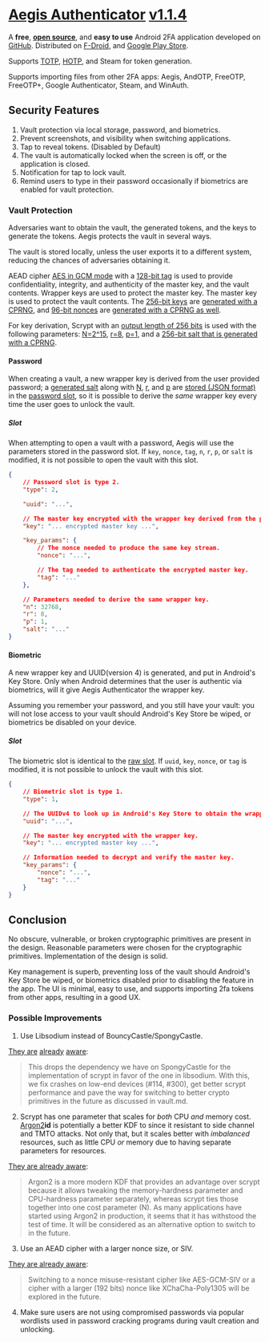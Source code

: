 # [Aegis Authenticator](https://getaegis.app/) [v1.1.4](https://github.com/beemdevelopment/Aegis/releases/tag/v1.1.4)

A **free**, [**open source**](https://github.com/beemdevelopment/Aegis/blob/v1.1.4/LICENSE), and **easy to use** Android 2FA application developed on [GitHub](https://github.com/beemdevelopment/Aegis/tree/v1.1.4). Distributed on [F-Droid](https://f-droid.org/packages/com.beemdevelopment.aegis/), and [Google Play Store](https://play.google.com/store/apps/details?id=com.beemdevelopment.aegis).

Supports [TOTP](https://tools.ietf.org/html/rfc6238), [HOTP](https://tools.ietf.org/html/rfc4226), and Steam for token generation.

Supports importing files from other 2FA apps: Aegis, AndOTP, FreeOTP, FreeOTP+, Google Authenticator, Steam, and WinAuth.

## Security Features

1. Vault protection via local storage, password, and biometrics.
2. Prevent screenshots, and visibility when switching applications.
3. Tap to reveal tokens. (Disabled by Default)
4. The vault is automatically locked when the screen is off, or the application is closed.
5. Notification for tap to lock vault.
6. Remind users to type in their password occasionally if biometrics are enabled for vault protection.

### Vault Protection

Adversaries want to obtain the vault, the generated tokens, and the keys to generate the tokens. Aegis protects the vault in several ways.

The vault is stored locally, unless the user exports it to a different system, reducing the chances of adversaries obtaining it.

AEAD cipher [AES in GCM mode](https://github.com/beemdevelopment/Aegis/blob/v1.1.4/app/src/main/java/com/beemdevelopment/aegis/crypto/CryptoUtils.java#L30) with a [128-bit tag](https://github.com/beemdevelopment/Aegis/blob/v1.1.4/app/src/main/java/com/beemdevelopment/aegis/crypto/CryptoUtils.java#L32) is used to provide confidentiality, integrity, and authenticity of the master key, and the vault contents. Wrapper keys are used to protect the master key. The master key is used to protect the vault contents. The [256-bit keys](https://github.com/beemdevelopment/Aegis/blob/v1.1.4/app/src/main/java/com/beemdevelopment/aegis/crypto/CryptoUtils.java#L31) are [generated with a CPRNG](https://github.com/beemdevelopment/Aegis/blob/v1.1.4/app/src/main/java/com/beemdevelopment/aegis/crypto/CryptoUtils.java#L112), and [96-bit nonces](https://github.com/beemdevelopment/Aegis/blob/v1.1.4/app/src/main/java/com/beemdevelopment/aegis/crypto/CryptoUtils.java#L33) are [generated with a CPRNG as well](https://github.com/beemdevelopment/Aegis/blob/v1.1.4/app/src/main/java/com/beemdevelopment/aegis/crypto/CryptoUtils.java#L67).

For key derivation, Scrypt with an [output length of 256 bits](https://github.com/beemdevelopment/Aegis/blob/v1.1.4/app/src/main/java/com/beemdevelopment/aegis/crypto/CryptoUtils.java#L31) is used with the following parameters: [N=2^15](https://github.com/beemdevelopment/Aegis/blob/v1.1.4/app/src/main/java/com/beemdevelopment/aegis/crypto/CryptoUtils.java#L35), [r=8](https://github.com/beemdevelopment/Aegis/blob/v1.1.4/app/src/main/java/com/beemdevelopment/aegis/crypto/CryptoUtils.java#L36), [p=1](https://github.com/beemdevelopment/Aegis/blob/v1.1.4/app/src/main/java/com/beemdevelopment/aegis/crypto/CryptoUtils.java#L37), and a [256-bit salt that is generated with a CPRNG](https://github.com/beemdevelopment/Aegis/blob/v1.1.4/app/src/main/java/com/beemdevelopment/aegis/crypto/CryptoUtils.java#L122).


#### Password

When creating a vault, a new wrapper key is derived from the user provided password; a [generated salt](https://github.com/beemdevelopment/Aegis/blob/v1.1.4/app/src/main/java/com/beemdevelopment/aegis/vault/slots/PasswordSlot.java#L38) along with [N](https://github.com/beemdevelopment/Aegis/blob/v1.1.4/app/src/main/java/com/beemdevelopment/aegis/vault/slots/PasswordSlot.java#L35), [r](https://github.com/beemdevelopment/Aegis/blob/v1.1.4/app/src/main/java/com/beemdevelopment/aegis/vault/slots/PasswordSlot.java#L36), and [p](https://github.com/beemdevelopment/Aegis/blob/v1.1.4/app/src/main/java/com/beemdevelopment/aegis/vault/slots/PasswordSlot.java#L37) are [stored (JSON format)](https://github.com/beemdevelopment/Aegis/blob/v1.1.4/app/src/main/java/com/beemdevelopment/aegis/vault/slots/PasswordSlot.java#L32) in the [password slot](https://github.com/beemdevelopment/Aegis/blob/v1.1.4/app/src/main/java/com/beemdevelopment/aegis/vault/slots/PasswordSlot.java), so it is possible to derive the _same_ wrapper key every time the user goes to unlock the vault.

##### Slot

When attempting to open a vault with a password, Aegis will use the parameters stored in the password slot. If `key`, `nonce`, `tag`, `n`, `r`, `p`, or `salt` is modified, it is not possible to open the vault with this slot.

```json
{
	// Password slot is type 2.
	"type": 2,

	"uuid": "...",

	// The master key encrypted with the wrapper key derived from the password.
	"key": "... encrypted master key ...",

	"key_params": {
		// The nonce needed to produce the same key stream.
		"nonce": "...",

		// The tag needed to authenticate the encrypted master key.
		"tag": "..."
	},

	// Parameters needed to derive the same wrapper key.
	"n": 32768,
	"r": 8,
	"p": 1,
	"salt": "..."
}
```

#### Biometric

A new wrapper key and UUID(version 4) is generated, and put in Android's Key Store. Only when Android determines that the user is authentic via biometrics, will it give Aegis Authenticator the wrapper key.

Assuming you remember your password, and you still have your vault: you will not lose access to your vault should Android's Key Store be wiped, or biometrics be disabled on your device.

##### Slot

The biometric slot is identical to the [raw slot](https://github.com/beemdevelopment/Aegis/blob/v1.1.4/app/src/main/java/com/beemdevelopment/aegis/vault/slots/RawSlot.java). If `uuid`, `key`, `nonce`, or `tag` is modified, it is not possible to unlock the vault with this slot.

```json
{
	// Biometric slot is type 1.
	"type": 1,

	// The UUIDv4 to look up in Android's Key Store to obtain the wrapper key.
	"uuid": "...",

	// The master key encrypted with the wrapper key.
	"key": "... encrypted master key ...",

	// Information needed to decrypt and verify the master key.
	"key_params": {
		"nonce": "...",
		"tag": "..."
	}
}
```

## Conclusion

No obscure, vulnerable, or broken cryptographic primitives are present in the design. Reasonable parameters were chosen for the cryptographic primitives. Implementation of the design is solid.

Key management is superb, preventing loss of the vault should Android's Key Store be wiped, or biometrics disabled prior to disabling the feature in the app. The UI is minimal, easy to use, and supports importing 2fa tokens from other apps, resulting in a good UX.

### Possible Improvements

1. Use Libsodium instead of BouncyCastle/SpongyCastle.

[They are](https://github.com/beemdevelopment/Aegis/issues/360) [already](https://github.com/beemdevelopment/Aegis/pull/302) [aware](https://github.com/alexbakker/Aegis/commit/e8e32ef7361ccd58fbba35dbdd290dadc8dc6147):

> This drops the dependency we have on SpongyCastle for the implementation of scrypt in favor of the one in libsodium. With this, we fix crashes on low-end devices (#114, #300), get better scrypt performance and pave the way for switching to better crypto primitives in the future as discussed in
vault.md.

2. Scrypt has one parameter that scales for _both_ CPU _and_ memory cost. [Argon2](https://en.wikipedia.org/wiki/Argon2)__id__ is potentially a better KDF to since it resistant to side channel and TMTO attacks. Not only that, but it scales better with _imbalanced_ resources, such as little CPU _or_ memory due to having separate parameters for resources.

[They are already aware](https://github.com/beemdevelopment/Aegis/blob/v1.1.4/docs/vault.md#kdf):

> Argon2 is a more modern KDF that provides an advantage over scrypt because it allows tweaking the memory-hardness parameter and CPU-hardness parameter separately, whereas scrypt ties those together into one cost parameter (N). As many applications have started using Argon2 in production, it seems that it has withstood the test of time. It will be considered as an alternative option to switch to in the future.

3. Use an AEAD cipher with a larger nonce size, or SIV.

[They are already aware](https://github.com/beemdevelopment/Aegis/blob/v1.1.4/docs/vault.md#aead):

> Switching to a nonce misuse-resistant cipher like AES-GCM-SIV or a cipher with a larger (192 bits) nonce like XChaCha-Poly1305 will be explored in the future.

4. Make sure users are not using compromised passwords via popular wordlists used in password cracking programs during vault creation and unlocking.
